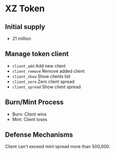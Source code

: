 # XZ Token

## Initial supply

- 21 million

## Manage token client

- `client_add` Add new client
- `client_remove` Remove added client
- `client_show` Show clients list
- `client_zero` Zero client spread
- `client_spread` Show client spread

## Burn/Mint Process

- Burn: Client wins
- Mint: Client loses

## Defense Mechanisms

Client can't exceed mint spread more than 500,000.
